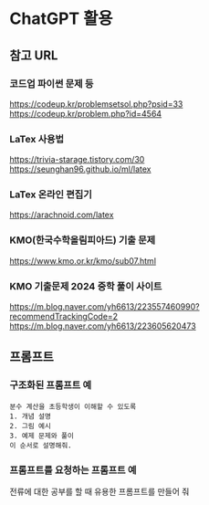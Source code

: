 # ChatGPT 활용

## 참고 URL

### 코드업 파이썬 문제 등
https://codeup.kr/problemsetsol.php?psid=33  
https://codeup.kr/problem.php?id=4564



### LaTex 사용법  
https://trivia-starage.tistory.com/30  
https://seunghan96.github.io/ml/latex  

### LaTex 온라인 편집기
https://arachnoid.com/latex

### KMO(한국수학올림피아드) 기출 문제
https://www.kmo.or.kr/kmo/sub07.html

### KMO 기출문제 2024 중학 풀이 사이트
https://m.blog.naver.com/yh6613/223557460990?recommendTrackingCode=2
https://m.blog.naver.com/yh6613/223605620473



## 프롬프트

### 구조화된 프롬프트 예

```
분수 계산을 초등학생이 이해할 수 있도록
1. 개념 설명
2. 그림 예시
3. 예제 문제와 풀이
이 순서로 설명해줘.

```

### 프롬프트를 요청하는 프롬프트 예
전류에 대한 공부를 할 때 유용한 프롬프트를 만들어 줘
